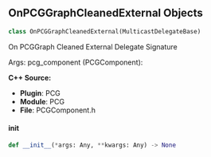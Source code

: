## OnPCGGraphCleanedExternal Objects

```python
class OnPCGGraphCleanedExternal(MulticastDelegateBase)
```

On PCGGraph Cleaned External  Delegate Signature

Args:
    pcg_component (PCGComponent):

**C++ Source:**

- **Plugin**: PCG
- **Module**: PCG
- **File**: PCGComponent.h

<a id="unreal.OnPCGGraphCleanedExternal.__init__"></a>

#### __init__

```python
def __init__(*args: Any, **kwargs: Any) -> None
```

<a id="unreal.OnPCGGraphGeneratedExternal"></a>